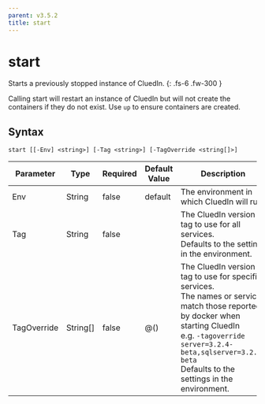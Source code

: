 ```yaml
---
parent: v3.5.2
title: start
---
```


# start

Starts a previously stopped instance of CluedIn.
{: .fs-6 .fw-300 }

Calling start will restart an instance of CluedIn
but will not create the containers if they do not exist.
Use `up` to ensure containers are created.

## Syntax

```
start [[-Env] <string>] [-Tag <string>] [-TagOverride <string[]>] 
```

| Parameter | Type | Required | Default Value | Description |
| --------- | ---- | -------- | ------------- | ----------- |
| Env | String | false | default | The environment in which CluedIn will run. 
| Tag | String | false |  | The CluedIn version tag to use for all services.<br />Defaults to the setting in the environment. 
| TagOverride | String[] | false | @() | The CluedIn version tag to use for specific services.<br />The names or services match those reported by docker when starting CluedIn<br />e.g. `-tagoverride server=3.2.4-beta,sqlserver=3.2.4-beta`<br />Defaults to the settings in the environment. 


